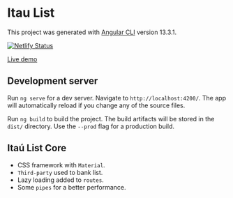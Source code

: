 # Itau List

This project was generated with [Angular CLI](https://github.com/angular/angular-cli) version 13.3.1.

[![Netlify Status](https://api.netlify.com/api/v1/badges/a093beff-8337-4650-a735-2575b5d081ae/deploy-status)](https://app.netlify.com/sites/itaulist2022/deploys)

[Live demo](https://itaulist2022.netlify.app)

## Development server

Run `ng serve` for a dev server. Navigate to `http://localhost:4200/`. The app will automatically reload if you change any of the source files.

Run `ng build` to build the project. The build artifacts will be stored in the `dist/` directory. Use the `--prod` flag for a production build.

## Itaú List Core

- CSS framework with `Material`.
- `Third-party` used to bank list.
- Lazy loading added to `routes`.
- Some `pipes` for a better performance.
